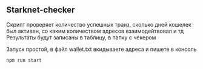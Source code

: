 ## Starknet-checker

Скрипт проверяет количество успешных транз, сколько дней кошелек был активен, со каким количеством адресов взаимодейтвовал и тд
Результаты будут записаны в таблицу, в папку с чекером


Запуск простой, в файл wallet.txt вкидываете адреса и пишете в консоль
```
npm run start
```
